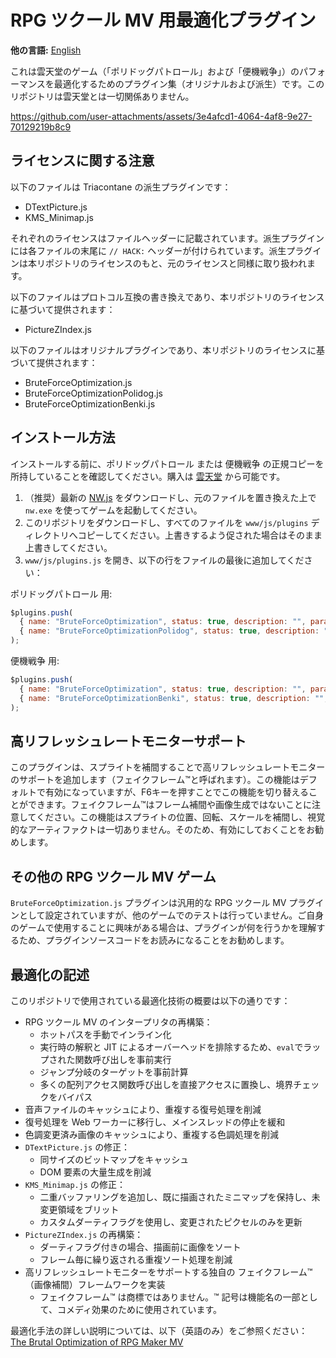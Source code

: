# RPG ツクール MV 用最適化プラグイン

**他の言語:** [English](README.md)

これは雲天堂のゲーム（「ポリドッグパトロール」および「便機戦争」）のパフォーマンスを最適化するためのプラグイン集（オリジナルおよび派生）です。このリポジトリは雲天堂とは一切関係ありません。

https://github.com/user-attachments/assets/3e4afcd1-4064-4af8-9e27-70129219b8c9

## ライセンスに関する注意

以下のファイルは Triacontane の派生プラグインです：

- DTextPicture.js
- KMS_Minimap.js

それぞれのライセンスはファイルヘッダーに記載されています。派生プラグインには各ファイルの末尾に `// HACK:` ヘッダーが付けられています。派生プラグインは本リポジトリのライセンスのもと、元のライセンスと同様に取り扱われます。

以下のファイルはプロトコル互換の書き換えであり、本リポジトリのライセンスに基づいて提供されます：

- PictureZIndex.js

以下のファイルはオリジナルプラグインであり、本リポジトリのライセンスに基づいて提供されます：

- BruteForceOptimization.js
- BruteForceOptimizationPolidog.js
- BruteForceOptimizationBenki.js

## インストール方法

インストールする前に、ポリドッグパトロール または 便機戦争 の正規コピーを所持していることを確認してください。購入は [雲天堂](https://www.untendo.com/) から可能です。

1. （推奨）最新の [NW.js](https://nwjs.io/) をダウンロードし、元のファイルを置き換えた上で `nw.exe` を使ってゲームを起動してください。
2. このリポジトリをダウンロードし、すべてのファイルを `www/js/plugins` ディレクトリへコピーしてください。上書きするよう促された場合はそのまま上書きしてください。
3. `www/js/plugins.js` を開き、以下の行をファイルの最後に追加してください：

ポリドッグパトロール 用:

```js
$plugins.push(
  { name: "BruteForceOptimization", status: true, description: "", parameters: {"fakeframes": "true"} },
  { name: "BruteForceOptimizationPolidog", status: true, description: "", parameters: {} }
);
```

便機戦争 用:

```js
$plugins.push(
  { name: "BruteForceOptimization", status: true, description: "", parameters: {"fakeframes": "true"} },
  { name: "BruteForceOptimizationBenki", status: true, description: "", parameters: {} }
);
```

## 高リフレッシュレートモニターサポート

このプラグインは、スプライトを補間することで高リフレッシュレートモニターのサポートを追加します（フェイクフレーム™と呼ばれます）。この機能はデフォルトで有効になっていますが、F6キーを押すことでこの機能を切り替えることができます。フェイクフレーム™はフレーム補間や画像生成ではないことに注意してください。この機能はスプライトの位置、回転、スケールを補間し、視覚的なアーティファクトは一切ありません。そのため、有効にしておくことをお勧めします。

## その他の RPG ツクール MV ゲーム

`BruteForceOptimization.js` プラグインは汎用的な RPG ツクール MV プラグインとして設定されていますが、他のゲームでのテストは行っていません。ご自身のゲームで使用することに興味がある場合は、プラグインが何を行うかを理解するため、プラグインソースコードをお読みになることをお勧めします。

## 最適化の記述

このリポジトリで使用されている最適化技術の概要は以下の通りです：

- RPG ツクール MV のインタープリタの再構築：
  - ホットパスを手動でインライン化
  - 実行時の解釈と JIT によるオーバーヘッドを排除するため、`eval`でラップされた関数呼び出しを事前実行
  - ジャンプ分岐のターゲットを事前計算
  - 多くの配列アクセス関数呼び出しを直接アクセスに置換し、境界チェックをバイパス
- 音声ファイルのキャッシュにより、重複する復号処理を削減
- 復号処理を Web ワーカーに移行し、メインスレッドの停止を緩和
- 色調変更済み画像のキャッシュにより、重複する色調処理を削減
- `DTextPicture.js` の修正：
  - 同サイズのビットマップをキャッシュ
  - DOM 要素の大量生成を削減
- `KMS_Minimap.js` の修正：
  - 二重バッファリングを追加し、既に描画されたミニマップを保持し、未変更領域をブリット
  - カスタムダーティフラグを使用し、変更されたピクセルのみを更新
- `PictureZIndex.js` の再構築：
  - ダーティフラグ付きの場合、描画前に画像をソート
  - フレーム毎に繰り返される重複ソート処理を削減
- 高リフレッシュレートモニターをサポートする独自の フェイクフレーム™（画像補間）フレームワークを実装
  - フェイクフレーム™ は商標ではありません。™ 記号は機能名の一部として、コメディ効果のために使用されています。

最適化手法の詳しい説明については、以下（英語のみ）をご参照ください：
[The Brutal Optimization of RPG Maker MV](https://tsdo.in/blog/optimizing-rmmv/)
